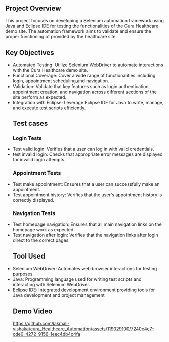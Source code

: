 <h2><b>Project Overview</b></h2>

This project focuses on developing a Selenium automation framework using Java and Eclipse IDE for testing the functionalities of the Cura Healthcare demo site. The automation framework aims to validate and ensure the proper functioning of  provided by the healthcare site.

<h2><b>Key Objectives</b></h2>
<ul>
  
<li>Automated Testing: Utilize Selenium WebDriver to automate interactions with the Cura Healthcare demo site.</li>
<li>Functional Coverage: Cover a wide range of functionalities including login, appointment scheduling,and navigation.</li>

<li>Validation: Validate that key features such as login authentication, appointment creation, and navigation across different sections of the site perform as expected.</li>
<li>Integration with Eclipse: Leverage Eclipse IDE for Java to write, manage, and execute test scripts efficiently.</li>

<h2><b>Test cases</b></h2>

<h3><b>Login Tests</b></h3>

<li>Test valid login: Verifies that a user can log in with valid credentials.</li>
<li>test invalid login: Checks that appropriate error messages are displayed for invalid login attempts.</li>

<h3><b>Appointment Tests</b></h3>

<li>Test make appointment: Ensures that a user can successfully make an appointment.</li>
<li>Test appointment history: Verifies that the user's appointment history is correctly displayed.</li>

<h3><b>Navigation Tests</b></h3>

<li>Test homepage navigation: Ensures that all main navigation links on the homepage work as expected.</li>
<li>Test navigation after login: Verifies that the navigation links after login direct to the correct pages.</li>



<h2><b>Tool Used</b></h2>

<li>Selenium WebDriver: Automates web browser interactions for testing purposes.</li>

<li>Java: Programming language used for writing test scripts and interacting with Selenium WebDriver.</li>

<li>Eclipse IDE: Integrated development environment providing tools for Java development and project management</li>

<h2><b>Demo Video</b></h2>

https://github.com/lakmali-vishaka/cura_Healthcare_Automation/assets/119029100/7240c4e7-cde0-4272-9156-1eec4db4c4fa









